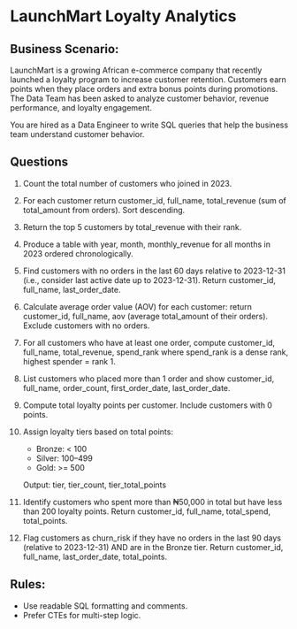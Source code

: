# LaunchMart Loyalty Analytics
## Business Scenario:
LaunchMart is a growing African e-commerce company that recently launched a loyalty program to increase customer retention. Customers earn points when they place orders and extra bonus points during promotions. The Data Team has been asked to analyze customer behavior, revenue performance, and loyalty engagement.

You are hired as a Data Engineer to write SQL queries that help the business team understand customer behavior.

## Questions
1. Count the total number of customers who joined in 2023.
2. For each customer return customer_id, full_name, total_revenue (sum of total_amount from orders). Sort descending.
3. Return the top 5 customers by total_revenue with their rank.
4. Produce a table with year, month, monthly_revenue for all months in 2023 ordered chronologically.
5. Find customers with no orders in the last 60 days relative to 2023-12-31 (i.e., consider last active date up to 2023-12-31). Return customer_id, full_name, last_order_date.
6. Calculate average order value (AOV) for each customer: return customer_id, full_name, aov (average total_amount of their orders). Exclude customers with no orders.
7. For all customers who have at least one order, compute customer_id, full_name, total_revenue, spend_rank where spend_rank is a dense rank, highest spender = rank 1.
8. List customers who placed more than 1 order and show customer_id, full_name, order_count, first_order_date, last_order_date.
9. Compute total loyalty points per customer. Include customers with 0 points.
10. Assign loyalty tiers based on total points:
    - Bronze: < 100
    - Silver: 100–499
    - Gold: >= 500
    
    Output: tier, tier_count, tier_total_points
11. Identify customers who spent more than ₦50,000 in total but have less than 200 loyalty points. Return customer_id, full_name, total_spend, total_points.
12. Flag customers as churn_risk if they have no orders in the last 90 days (relative to 2023-12-31) AND are in the Bronze tier. Return customer_id, full_name, last_order_date, total_points.

## Rules:
- Use readable SQL formatting and comments.
- Prefer CTEs for multi-step logic.